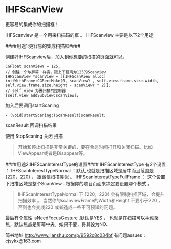 # IHFScanView
更容易的集成你的扫描框！

IHFScanview 是一个用来扫描码的框 。
IHFScanview 主要是以下2个用途

####用途1:更容易的集成扫描框####

创建好IHFScanview后，加入到你想要的扫描的页面就可以。
```
CGFloat scanViewY = 125;
// 创建一个与屏幕一样宽，跟上下距离为125的Scanview
IHFScanView *scanView = [[IHFScanView alloc] initWithFrame:CGRectMake(0, scanViewY , self.view.frame.size.width, self.view.frame.size.height - scanViewY * 2)];
// self.view 为要扫描的控制器
[self.view addSubview:scanView];
```

加入后要调用startScaning
```
- (void)startScaning:(ScanResult)scanResult;
```

scanResult 回调扫描结果

使用 StopScaning 关闭 扫描

> 开始和停止扫描是非常关键的，要在合适时间打开和关闭扫描。比如ViewAppear或者是Disappear等。

####用途2:IHFScanInterestType的设置####
IHFScanInterestType 有2个设置 ：
IHFScanInterestTypeNormal ：默认,也就是扫描区域是居中而且范围是{220，220} ， 跟微信扫描类似 。
IHFScanInterestTypeFullFrame ： 这个设置下扫描区域是整个ScanView .
根据你的项目页面来决定要设置哪个模式 。

>  IHFScanInterestTypeNormal 下 {220，220} 会有限制扫描区域，会提升扫描效率 。 当然你的scanviewFrame的Width和Height 不要小于220 ， 否则也会变成220 或者造成一些不可预知的问题。


最后有个属性 isNeedFocusGesture .默认是YES ， 也就是在扫描可以手动聚焦，默认焦点是屏幕中央。如果不要，将其设为NO.

简书地址 http://www.jianshu.com/p/9592c8c034bf
有问题assues： cjsykx@163.com
